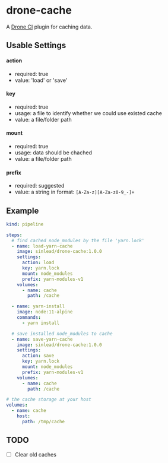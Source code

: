# drone-cache

A [Drone CI](https://drone.io/) plugin for caching data.

## Usable Settings

#### action
- required: true
- value: 'load' or 'save'

#### key
- required: true
- usage: a file to identify whether we could use existed cache
- value: a file/folder path

#### mount
- required: true
- usage: data should be chached
- value: a file/folder path

#### prefix
- required: suggested
- value: a string in format: `[A-Za-z][A-Za-z0-9_-]+`

## Example

```yaml
kind: pipeline

steps:
  # find cached node_modules by the file 'yarn.lock'
  - name: load-yarn-cache
    image: sinlead/drone-cache:1.0.0
    settings:
      action: load
      key: yarn.lock
      mount: node_modules
      prefix: yarn-modules-v1
    volumes:
      - name: cache
        path: /cache

  - name: yarn-install
    image: node:11-alpine
    commands:
      - yarn install

  # save installed node_modules to cache
  - name: save-yarn-cache
    image: sinlead/drone-cache:1.0.0
    settings:
      action: save
      key: yarn.lock
      mount: node_modules
      prefix: yarn-modules-v1
    volumes:
      - name: cache
        path: /cache

# the cache storage at your host
volumes:
  - name: cache
    host:
      path: /tmp/cache
```

## TODO

- [ ] Clear old caches
